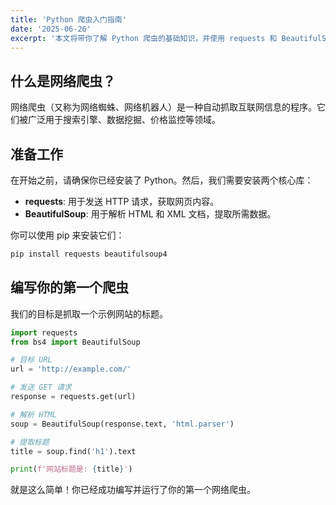 ```yaml
---
title: 'Python 爬虫入门指南'
date: '2025-06-26'
excerpt: '本文将带你了解 Python 爬虫的基础知识，并使用 requests 和 BeautifulSoup 库编写你的第一个爬虫。'
---
```


## 什么是网络爬虫？

网络爬虫（又称为网络蜘蛛、网络机器人）是一种自动抓取互联网信息的程序。它们被广泛用于搜索引擎、数据挖掘、价格监控等领域。

## 准备工作

在开始之前，请确保你已经安装了 Python。然后，我们需要安装两个核心库：

- **requests**: 用于发送 HTTP 请求，获取网页内容。
- **BeautifulSoup**: 用于解析 HTML 和 XML 文档，提取所需数据。

你可以使用 pip 来安装它们：

```bash
pip install requests beautifulsoup4
```

## 编写你的第一个爬虫

我们的目标是抓取一个示例网站的标题。

```python
import requests
from bs4 import BeautifulSoup

# 目标 URL
url = 'http://example.com/'

# 发送 GET 请求
response = requests.get(url)

# 解析 HTML
soup = BeautifulSoup(response.text, 'html.parser')

# 提取标题
title = soup.find('h1').text

print(f'网站标题是: {title}')
```

就是这么简单！你已经成功编写并运行了你的第一个网络爬虫。
